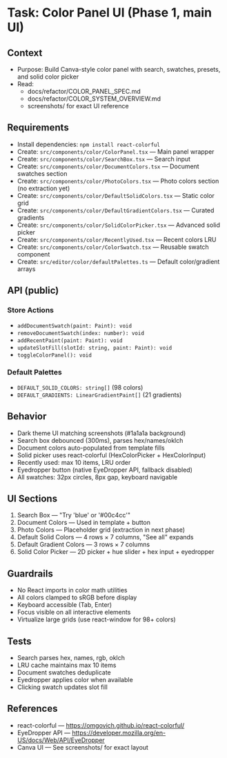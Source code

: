 # Task: Color Panel UI (Phase 1, main UI)

## Context
- Purpose: Build Canva-style color panel with search, swatches, presets, and solid color picker
- Read:
  - docs/refactor/COLOR_PANEL_SPEC.md
  - docs/refactor/COLOR_SYSTEM_OVERVIEW.md
  - screenshots/ for exact UI reference

## Requirements
- Install dependencies: `npm install react-colorful`
- Create: `src/components/color/ColorPanel.tsx` — Main panel wrapper
- Create: `src/components/color/SearchBox.tsx` — Search input
- Create: `src/components/color/DocumentColors.tsx` — Document swatches section
- Create: `src/components/color/PhotoColors.tsx` — Photo colors section (no extraction yet)
- Create: `src/components/color/DefaultSolidColors.tsx` — Static color grid
- Create: `src/components/color/DefaultGradientColors.tsx` — Curated gradients
- Create: `src/components/color/SolidColorPicker.tsx` — Advanced solid picker
- Create: `src/components/color/RecentlyUsed.tsx` — Recent colors LRU
- Create: `src/components/color/ColorSwatch.tsx` — Reusable swatch component
- Create: `src/editor/color/defaultPalettes.ts` — Default color/gradient arrays

## API (public)
### Store Actions
- `addDocumentSwatch(paint: Paint): void`
- `removeDocumentSwatch(index: number): void`
- `addRecentPaint(paint: Paint): void`
- `updateSlotFill(slotId: string, paint: Paint): void`
- `toggleColorPanel(): void`

### Default Palettes
- `DEFAULT_SOLID_COLORS: string[]` (98 colors)
- `DEFAULT_GRADIENTS: LinearGradientPaint[]` (21 gradients)

## Behavior
- Dark theme UI matching screenshots (#1a1a1a background)
- Search box debounced (300ms), parses hex/names/oklch
- Document colors auto-populated from template fills
- Solid picker uses react-colorful (HexColorPicker + HexColorInput)
- Recently used: max 10 items, LRU order
- Eyedropper button (native EyeDropper API, fallback disabled)
- All swatches: 32px circles, 8px gap, keyboard navigable

## UI Sections
1. Search Box — "Try 'blue' or '#00c4cc'"
2. Document Colors — Used in template + button
3. Photo Colors — Placeholder grid (extraction in next phase)
4. Default Solid Colors — 4 rows × 7 columns, "See all" expands
5. Default Gradient Colors — 3 rows × 7 columns
6. Solid Color Picker — 2D picker + hue slider + hex input + eyedropper

## Guardrails
- No React imports in color math utilities
- All colors clamped to sRGB before display
- Keyboard accessible (Tab, Enter)
- Focus visible on all interactive elements
- Virtualize large grids (use react-window for 98+ colors)

## Tests
- Search parses hex, names, rgb, oklch
- LRU cache maintains max 10 items
- Document swatches deduplicate
- Eyedropper applies color when available
- Clicking swatch updates slot fill

## References
- react-colorful — https://omgovich.github.io/react-colorful/
- EyeDropper API — https://developer.mozilla.org/en-US/docs/Web/API/EyeDropper
- Canva UI — See screenshots/ for exact layout
